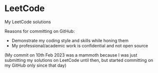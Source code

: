 # LeetCode
My LeetCode solutions

Reasons for committing on GitHub:
* Demonstrate my coding style and skills while honing them
* My professional/academic work is confidential and not open source


(My commit on 10th Feb 2023 was a mammoth because I was just submitting my solutions on LeetCode until then, but started committing on my GitHub only since that day)
